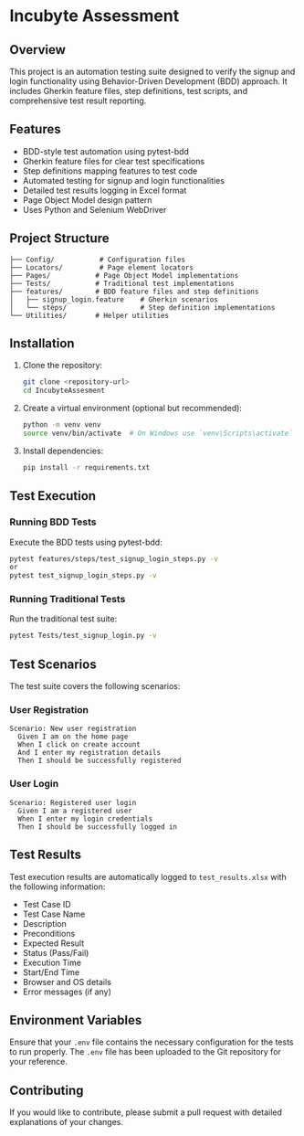# Incubyte Assessment

## Overview
This project is an automation testing suite designed to verify the signup and login functionality using Behavior-Driven Development (BDD) approach. It includes Gherkin feature files, step definitions, test scripts, and comprehensive test result reporting.

## Features
- BDD-style test automation using pytest-bdd
- Gherkin feature files for clear test specifications
- Step definitions mapping features to test code
- Automated testing for signup and login functionalities
- Detailed test results logging in Excel format
- Page Object Model design pattern
- Uses Python and Selenium WebDriver

## Project Structure
```
├── Config/           # Configuration files
├── Locators/         # Page element locators
├── Pages/           # Page Object Model implementations
├── Tests/           # Traditional test implementations
├── features/        # BDD feature files and step definitions
│   ├── signup_login.feature    # Gherkin scenarios
│   └── steps/                  # Step definition implementations
└── Utilities/       # Helper utilities
```

## Installation

1. Clone the repository:
   ```bash
   git clone <repository-url>
   cd IncubyteAssesment
   ```

2. Create a virtual environment (optional but recommended):
   ```bash
   python -m venv venv
   source venv/bin/activate  # On Windows use `venv\Scripts\activate`
   ```

3. Install dependencies:
   ```bash
   pip install -r requirements.txt
   ```

## Test Execution

### Running BDD Tests
Execute the BDD tests using pytest-bdd:
```bash
pytest features/steps/test_signup_login_steps.py -v
or 
pytest test_signup_login_steps.py -v
```

### Running Traditional Tests
Run the traditional test suite:
```bash
pytest Tests/test_signup_login.py -v
```

## Test Scenarios
The test suite covers the following scenarios:

### User Registration
```gherkin
Scenario: New user registration
  Given I am on the home page
  When I click on create account
  And I enter my registration details
  Then I should be successfully registered
```

### User Login
```gherkin
Scenario: Registered user login
  Given I am a registered user
  When I enter my login credentials
  Then I should be successfully logged in
```

## Test Results
Test execution results are automatically logged to `test_results.xlsx` with the following information:
- Test Case ID
- Test Case Name
- Description
- Preconditions
- Expected Result
- Status (Pass/Fail)
- Execution Time
- Start/End Time
- Browser and OS details
- Error messages (if any)

## Environment Variables
Ensure that your `.env` file contains the necessary configuration for the tests to run properly. The `.env` file has been uploaded to the Git repository for your reference.

## Contributing
If you would like to contribute, please submit a pull request with detailed explanations of your changes.
